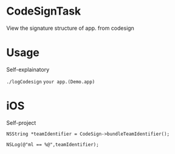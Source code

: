 # CodeSignTask
View the signature structure of app. from codesign

Usage
============

Self-explainatory

`./logCodesign` `your app.(Demo.app)`

iOS
============

Self-project

```NSString *teamIdentifier = CodeSign->bundleTeamIdentifier();```


```NSLog(@"ml == %@",teamIdentifier);```

